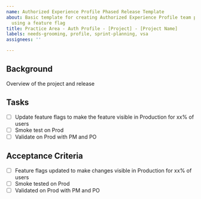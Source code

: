 ```yaml
---
name: Authorized Experience Profile Phased Release Template
about: Basic template for creating Authorized Experience Profile team phased releases
  using a feature flag
title: Practice Area - Auth Profile - [Project] - [Project Name]
labels: needs-grooming, profile, sprint-planning, vsa
assignees: ''

---
```


## Background

Overview of the project and release

## Tasks

- [ ] Update feature flags to make the feature visible in Production for xx% of users
- [ ] Smoke test on Prod
- [ ] Validate on Prod with PM and PO

## Acceptance Criteria

- [ ] Feature flags updated to make changes visible in Production for xx% of users
- [ ] Smoke tested on Prod
- [ ] Validated on Prod with PM and PO
